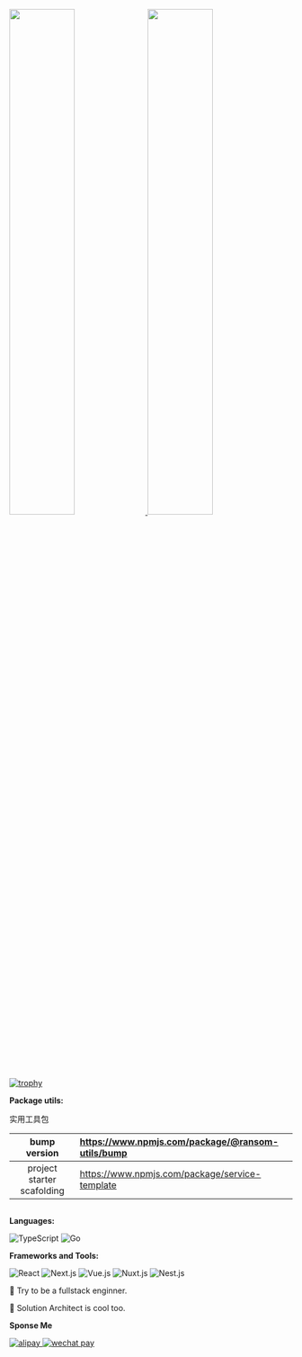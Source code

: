 



<!-- info grpah -->
<p>
  <a href="#">
<img src="https://github.com/uyaox/uyaox/blob/main/metrics1.svg" width="48%" />
  </a>
  <a href="#">
<img src="https://github.com/uyaox/uyaox/blob/main/metrics2.svg" width="48%" />
  </a>
</p>



<!-- capsule  waviing header -->
<!-- <div align="center">
  <a href="https://">
    <picture>
      <source media="(prefers-color-scheme: dark)" 
        srcset="https://capsule-render.vercel.app/api?type=waving&height=300&color=gradient&text=0x3f1OpusExPavoTelos&desc=-🪐%20Crossing%20the%20Rubicon&descAlignY=65&descAlign=64">
       <img src="https://capsule-render.vercel.app/api?type=waving&height=300&color=gradient&text=0x3f1OpusExPavoTelos&desc=-🪐%20Crossing%20the%20Rubicon&descAlignY=65&descAlign=64">
    </picture>
  </a>
</div> -->


##
<!-- trophy bar -->
[![trophy](https://github-profile-trophy.vercel.app/?username=orangzz&title=-Reviews&rank=-C,-B)](https://github.com/ryo-ma/github-profile-trophy)

**Package utils:**

实用工具包

|   bump version  | https://www.npmjs.com/package/@ransom-utils/bump |
| :------------: | :--------------------------------------------------|
|  project starter scafolding  | https://www.npmjs.com/package/service-template |



##
**Languages:**

![TypeScript](https://img.shields.io/badge/TypeScript-3178C6?logo=TypeScript&logoColor=fff)
![Go](https://img.shields.io/badge/Go-007d9c?logo=go&logoColor=fff)

**Frameworks and Tools:**

![React](https://img.shields.io/badge/React.js-61DAFB?logo=React&logoColor=333)
![Next.js](https://img.shields.io/badge/Next.js-000000?logo=Next.js&logoColor=fff)
![Vue.js](https://img.shields.io/badge/Vue.js-fff?logo=Vue.js&logoColor=000)
![Nuxt.js](https://img.shields.io/badge/Nuxt.js-fff?logo=nuxt.js&logoColor=020420)
![Nest.js](https://img.shields.io/badge/Nest.js-ea2845?logo=nestjs&logoColor=fff)


:dna: Try to be a fullstack enginner.

:test_tube: Solution Architect is cool too.


**Sponse Me**

<!-- sponse badges -->
<p align="left">
    <a href="https://github.com/user-attachments/assets/afd60b0a-86e3-4d45-8bbc-8003a6e4e456">
        <img src="https://img.shields.io/badge/Alipay-181926?style=flat-square&logo=Alipay&labelColor=181926"
            alt="alipay">
    </a>
    <a href="https://github.com/user-attachments/assets/8c57e9d1-8d0b-4dcf-9ae2-1619442b7887">
        <img src="https://img.shields.io/badge/Wechat-181926?style=flat-square&logo=Wechat&labelColor=181926"
          alt="wechat pay">
    </a>
</p>
<!-- 
<p align="center">
<img src="https://github.com/user-attachments/assets/d433001b-a0ce-433b-bde8-af192451af2d" alt='pay-merge'></a>
</p>
-->
<!-- 
[![Alipay](https://img.shields.io/badge/Alipay-181926?style=flat-square&logo=Alipay&labelColor=181926)](https://github.com/user-attachments/assets/afd60b0a-86e3-4d45-8bbc-8003a6e4e456)
[![Wechat](https://img.shields.io/badge/Wechat-181926?style=flat-square&logo=Wechat&labelColor=181926)](https://github.com/user-attachments/assets/8c57e9d1-8d0b-4dcf-9ae2-1619442b7887) -->



